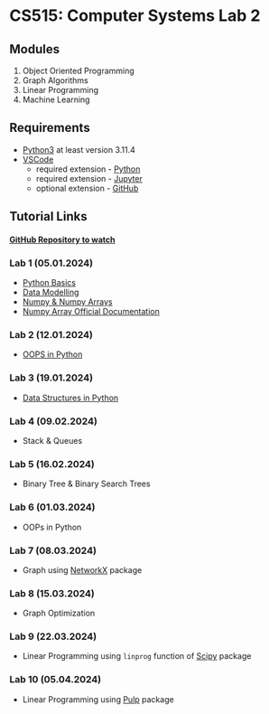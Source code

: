 # CS515: Computer Systems Lab 2

## Modules

1. Object Oriented Programming
2. Graph Algorithms
3. Linear Programming
4. Machine Learning

## Requirements

- [Python3](python.org/downloads/) at least version 3.11.4
- [VSCode](https://code.visualstudio.com/download)
  - required extension - [Python](https://marketplace.visualstudio.com/items?itemName=ms-python.python)
  - required extension - [Jupyter](https://marketplace.visualstudio.com/items?itemName=ms-toolsai.jupyter)
  - optional extension - [GitHub](https://marketplace.visualstudio.com/items?itemName=GitHub.vscode-pull-request-github)

## Tutorial Links

#### [GitHub Repository to watch](https://github.com/Nelson-iitp/CS515/)

### Lab 1 (05.01.2024)

- [Python Basics](https://www.w3schools.com/python/python_comments.asp)
- [Data Modelling](https://docs.python.org/3/reference/datamodel.html)
- [Numpy & Numpy Arrays](https://www.w3schools.com/python/numpy/default.asp)
- [Numpy Array Official Documentation](https://numpy.org/doc/stable/reference/generated/numpy.array.html)

### Lab 2 (12.01.2024)

- [OOPS in Python](https://www.geeksforgeeks.org/python-oops-concepts/)

### Lab 3 (19.01.2024)

- [Data Structures in Python](https://www.geeksforgeeks.org/python-data-structures/)

### Lab 4 (09.02.2024)

- Stack & Queues

### Lab 5 (16.02.2024)

- Binary Tree & Binary Search Trees

### Lab 6 (01.03.2024)

- OOPs in Python

### Lab 7 (08.03.2024)

- Graph using [NetworkX](https://networkx.org/) package

### Lab 8 (15.03.2024)

- Graph Optimization

### Lab 9 (22.03.2024)

- Linear Programming using `linprog` function of [Scipy](https://scipy.org/) package

### Lab 10 (05.04.2024)

- Linear Programming using [Pulp](https://pypi.org/project/PuLP/) package